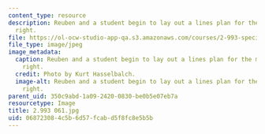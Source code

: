 ```yaml
---
content_type: resource
description: Reuben and a student begin to lay out a lines plan for the model to the
  right.
file: https://ol-ocw-studio-app-qa.s3.amazonaws.com/courses/2-993-special-topics-in-mechanical-engineering-the-art-and-science-of-boat-design-january-iap-2007/068723084c5b6d57fcabd5f8fc8e5b5b_2993061.jpg
file_type: image/jpeg
image_metadata:
  caption: Reuben and a student begin to lay out a lines plan for the model to the
    right.
  credit: Photo by Kurt Hasselbalch.
  image-alt: Reuben and a student begin to lay out a lines plan for the model to the
    right.
parent_uid: 350c9abd-1a09-2420-0830-be0b5e07eb7a
resourcetype: Image
title: 2.993 061.jpg
uid: 06872308-4c5b-6d57-fcab-d5f8fc8e5b5b
---
```

